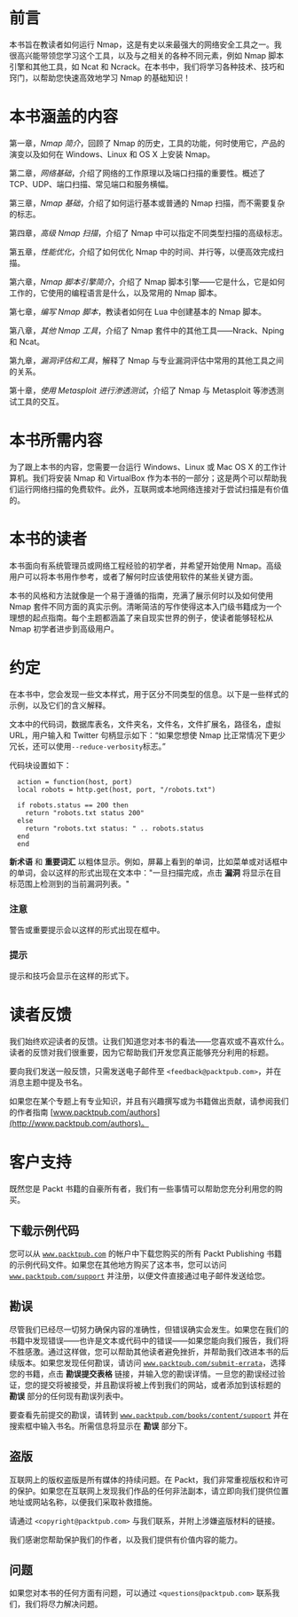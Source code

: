 # 前言

本书旨在教读者如何运行 Nmap，这是有史以来最强大的网络安全工具之一。我很高兴能带领您学习这个工具，以及与之相关的各种不同元素，例如 Nmap 脚本引擎和其他工具，如 Ncat 和 Ncrack。在本书中，我们将学习各种技术、技巧和窍门，以帮助您快速高效地学习 Nmap 的基础知识！

# 本书涵盖的内容

第一章，*Nmap 简介*，回顾了 Nmap 的历史，工具的功能，何时使用它，产品的演变以及如何在 Windows、Linux 和 OS X 上安装 Nmap。

第二章，*网络基础*，介绍了网络的工作原理以及端口扫描的重要性。概述了 TCP、UDP、端口扫描、常见端口和服务横幅。

第三章，*Nmap 基础*，介绍了如何运行基本或普通的 Nmap 扫描，而不需要复杂的标志。

第四章，*高级 Nmap 扫描*，介绍了 Nmap 中可以指定不同类型扫描的高级标志。

第五章，*性能优化*，介绍了如何优化 Nmap 中的时间、并行等，以便高效完成扫描。

第六章，*Nmap 脚本引擎简介*，介绍了 Nmap 脚本引擎——它是什么，它是如何工作的，它使用的编程语言是什么，以及常用的 Nmap 脚本。

第七章，*编写 Nmap 脚本*，教读者如何在 Lua 中创建基本的 Nmap 脚本。

第八章，*其他 Nmap 工具*，介绍了 Nmap 套件中的其他工具——Nrack、Nping 和 Ncat。

第九章，*漏洞评估和工具*，解释了 Nmap 与专业漏洞评估中常用的其他工具之间的关系。

第十章，*使用 Metasploit 进行渗透测试*，介绍了 Nmap 与 Metasploit 等渗透测试工具的交互。

# 本书所需内容

为了跟上本书的内容，您需要一台运行 Windows、Linux 或 Mac OS X 的工作计算机。我们将安装 Nmap 和 VirtualBox 作为本书的一部分；这是两个可以帮助我们运行网络扫描的免费软件。此外，互联网或本地网络连接对于尝试扫描是有价值的。

# 本书的读者

本书面向有系统管理员或网络工程经验的初学者，并希望开始使用 Nmap。高级用户可以将本书用作参考，或者了解何时应该使用软件的某些关键方面。

本书的风格和方法就像是一个易于遵循的指南，充满了展示何时以及如何使用 Nmap 套件不同方面的真实示例。清晰简洁的写作使得这本入门级书籍成为一个理想的起点指南。每个主题都涵盖了来自现实世界的例子，使读者能够轻松从 Nmap 初学者进步到高级用户。

# 约定

在本书中，您会发现一些文本样式，用于区分不同类型的信息。以下是一些样式的示例，以及它们的含义解释。

文本中的代码词，数据库表名，文件夹名，文件名，文件扩展名，路径名，虚拟 URL，用户输入和 Twitter 句柄显示如下：“如果您想使 Nmap 比正常情况下更少冗长，还可以使用`--reduce-verbosity`标志。”

代码块设置如下：

```
  action = function(host, port)
  local robots = http.get(host, port, "/robots.txt")

  if robots.status == 200 then
    return "robots.txt status 200"
  else
    return "robots.txt status: " .. robots.status
  end
  end
```

**新术语** 和 **重要词汇** 以粗体显示。例如，屏幕上看到的单词，比如菜单或对话框中的单词，会以这样的形式出现在文本中："一旦扫描完成，点击 **漏洞** 将显示在目标范围上检测到的当前漏洞列表。"

### 注意

警告或重要提示会以这样的形式出现在框中。

### 提示

提示和技巧会显示在这样的形式下。

# 读者反馈

我们始终欢迎读者的反馈。让我们知道您对本书的看法——您喜欢或不喜欢什么。读者的反馈对我们很重要，因为它帮助我们开发您真正能够充分利用的标题。

要向我们发送一般反馈，只需发送电子邮件至 `<feedback@packtpub.com>`，并在消息主题中提及书名。

如果您在某个专题上有专业知识，并且有兴趣撰写或为书籍做出贡献，请参阅我们的作者指南 [www.packtpub.com/authors](http://www.packtpub.com/authors)。

# 客户支持

既然您是 Packt 书籍的自豪所有者，我们有一些事情可以帮助您充分利用您的购买。

## 下载示例代码

您可以从 [`www.packtpub.com`](http://www.packtpub.com) 的帐户中下载您购买的所有 Packt Publishing 书籍的示例代码文件。如果您在其他地方购买了这本书，您可以访问 [`www.packtpub.com/support`](http://www.packtpub.com/support) 并注册，以便文件直接通过电子邮件发送给您。

## 勘误

尽管我们已经尽一切努力确保内容的准确性，但错误确实会发生。如果您在我们的书籍中发现错误——也许是文本或代码中的错误——如果您能向我们报告，我们将不胜感激。通过这样做，您可以帮助其他读者避免挫折，并帮助我们改进本书的后续版本。如果您发现任何勘误，请访问 [`www.packtpub.com/submit-errata`](http://www.packtpub.com/submit-errata)，选择您的书籍，点击 **勘误提交表格** 链接，并输入您的勘误详情。一旦您的勘误经过验证，您的提交将被接受，并且勘误将被上传到我们的网站，或者添加到该标题的 **勘误** 部分的任何现有勘误列表中。

要查看先前提交的勘误，请转到 [`www.packtpub.com/books/content/support`](https://www.packtpub.com/books/content/support) 并在搜索框中输入书名。所需信息将显示在 **勘误** 部分下。

## 盗版

互联网上的版权盗版是所有媒体的持续问题。在 Packt，我们非常重视版权和许可的保护。如果您在互联网上发现我们作品的任何非法副本，请立即向我们提供位置地址或网站名称，以便我们采取补救措施。

请通过 `<copyright@packtpub.com>` 与我们联系，并附上涉嫌盗版材料的链接。

我们感谢您帮助保护我们的作者，以及我们提供有价值内容的能力。

## 问题

如果您对本书的任何方面有问题，可以通过 `<questions@packtpub.com>` 联系我们，我们将尽力解决问题。
